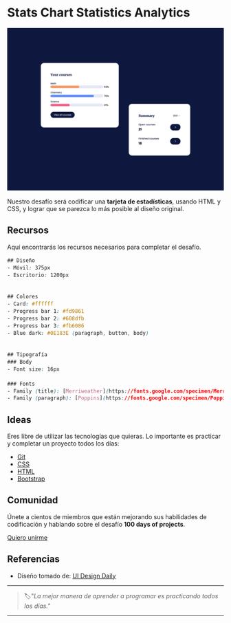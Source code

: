 # Stats Chart Statistics Analytics


![stats chart statistics analytics](./img/77-day.png)

Nuestro desafío será codificar una **tarjeta de estadísticas**, usando HTML y CSS, y lograr que se parezca lo más posible al diseño original.


## Recursos

Aquí encontrarás los recursos necesarios para completar el desafío.

```css
## Diseño
- Móvil: 375px
- Escritorio: 1200px


## Colores
- Card: #ffffff
- Progress bar 1: #fd9861
- Progress bar 2: #608dfb
- Progress bar 3: #fb6086
- Blue dark: #0E183E (paragraph, button, body)


## Tipografía
### Body
- Font size: 16px

### Fonts
- Family (title): [Merriweather](https://fonts.google.com/specimen/Merriweather)
- Family (paragraph): [Poppins](https://fonts.google.com/specimen/Poppins)
```


## Ideas

Eres libre de utilizar las tecnologías que quieras. Lo importante es practicar y completar un proyecto todos los días:

- [Git](https://git-scm.com/)
- [CSS](https://www.w3schools.com/css/default.asp)
- [HTML](https://www.w3schools.com/html/default.asp)
- [Bootstrap](https://getbootstrap.com/)


## Comunidad

Únete a cientos de miembros que están mejorando sus habilidades de codificación y hablando sobre el desafío **100 days of projects**.

<a href="https://chat.whatsapp.com/LDaK0dksr8f7FbsTWSf0ww" class="btn">
  Quiero unirme
</a>


## Referencias

- Diseño tomado de: [UI Design Daily](https://www.uidesigndaily.com/posts/figma-statisticc-stats-chart-statistics-analytics-day-1517)

---

> 🏷️"_La mejor manera de aprender a programar es practicando todos los días."_  

---